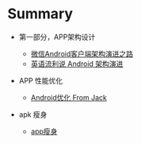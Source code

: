 # Summary

* 第一部分，APP架构设计
	* [微信Android客户端架构演进之路](http://www.infoq.com/cn/articles/wechat-android-app-architecture)
	* [英语流利说 Android 架构演进](https://blog.dreamtobe.cn/2016/05/29/lls_architecture/)

* APP 性能优化
	* [Android优化 From Jack](https://blog.dreamtobe.cn/2015/10/26/android_optimize/)

* apk 瘦身
	* [app瘦身](/androidnote/app/thinApk.md)

	